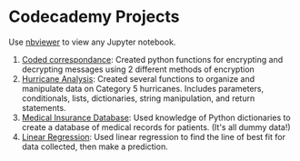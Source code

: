 # Codecademy Projects

Use [nbviewer](https://nbviewer.org/) to view any Jupyter notebook.

1. [Coded correspondance](https://github.com/gracie2339/codecademy-projects/blob/main/coded_correspondence.ipynb?short_path=c8c3280): Created python functions for encrypting and decrypting messages using 2 different methods of encryption 
2. [Hurricane Analysis](https://github.com/gracie2339/codecademy-projects/blob/main/hurricanes.py): Created several functions to organize and manipulate data on Category 5 hurricanes. Includes parameters, conditionals, lists, dictionaries, string manipulation, and return statements.
3. [Medical Insurance Database](https://github.com/gracie2339/codecademy-projects/blob/main/medical_insurance.py): Used knowledge of Python dictionaries to create a database of medical records for patients. (It's all dummy data!)
4. [Linear Regression](): Used linear regression to find the line of best fit for data collected, then make a prediction.